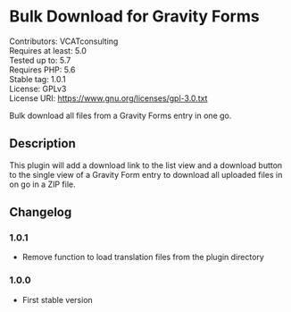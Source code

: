 # Bulk Download for Gravity Forms

Contributors: VCATconsulting  
Requires at least: 5.0  
Tested up to: 5.7  
Requires PHP: 5.6  
Stable tag: 1.0.1  
License: GPLv3  
License URI: https://www.gnu.org/licenses/gpl-3.0.txt  

Bulk download all files from a Gravity Forms entry in one go.

## Description

This plugin will add a download link to the list view and a download button to the single view of a Gravity Form entry to download all uploaded files in on go in a ZIP file.

## Changelog

### 1.0.1
* Remove function to load translation files from the plugin directory

### 1.0.0
* First stable version
